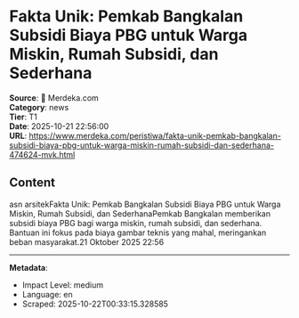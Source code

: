 # Fakta Unik: Pemkab Bangkalan Subsidi Biaya PBG untuk Warga Miskin, Rumah Subsidi, dan Sederhana

**Source**: 📰 Merdeka.com  
**Category**: news  
**Tier**: T1  
**Date**: 2025-10-21 22:56:00  
**URL**: https://www.merdeka.com/peristiwa/fakta-unik-pemkab-bangkalan-subsidi-biaya-pbg-untuk-warga-miskin-rumah-subsidi-dan-sederhana-474624-mvk.html

## Content

asn arsitekFakta Unik: Pemkab Bangkalan Subsidi Biaya PBG untuk Warga Miskin, Rumah Subsidi, dan SederhanaPemkab Bangkalan memberikan subsidi biaya PBG bagi warga miskin, rumah subsidi, dan sederhana. Bantuan ini fokus pada biaya gambar teknis yang mahal, meringankan beban masyarakat.21 Oktober 2025 22:56

---

**Metadata**:
- Impact Level: medium
- Language: en
- Scraped: 2025-10-22T00:33:15.328585
